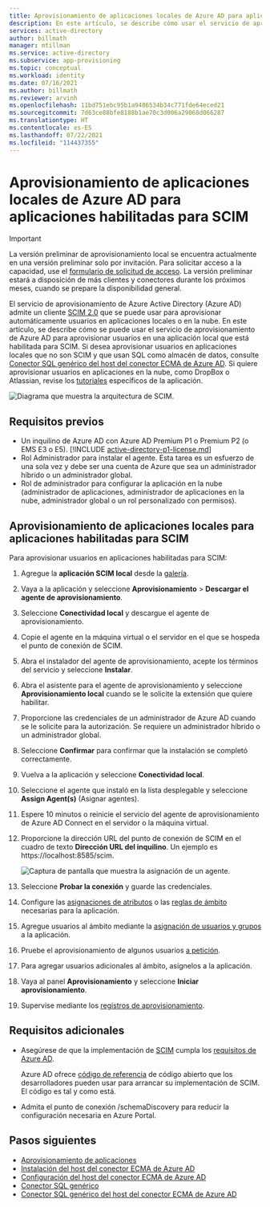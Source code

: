```yaml
---
title: Aprovisionamiento de aplicaciones locales de Azure AD para aplicaciones habilitadas para SCIM
description: En este artículo, se describe cómo usar el servicio de aprovisionamiento de Azure AD para aprovisionar usuarios en una aplicación local que está habilitada para SCIM.
services: active-directory
author: billmath
manager: mtillman
ms.service: active-directory
ms.subservice: app-provisioning
ms.topic: conceptual
ms.workload: identity
ms.date: 07/16/2021
ms.author: billmath
ms.reviewer: arvinh
ms.openlocfilehash: 11bd751ebc95b1a9486534b34c771fde64eced21
ms.sourcegitcommit: 7d63ce88bfe8188b1ae70c3d006a29068d066287
ms.translationtype: HT
ms.contentlocale: es-ES
ms.lasthandoff: 07/22/2021
ms.locfileid: "114437355"
---
```

# <a name="azure-ad-on-premises-application-provisioning-to-scim-enabled-apps"></a>Aprovisionamiento de aplicaciones locales de Azure AD para aplicaciones habilitadas para SCIM

>[!IMPORTANT]
> La versión preliminar de aprovisionamiento local se encuentra actualmente en una versión preliminar solo por invitación. Para solicitar acceso a la capacidad, use el [formulario de solicitud de acceso](https://aka.ms/onpremprovisioningpublicpreviewaccess). La versión preliminar estará a disposición de más clientes y conectores durante los próximos meses, cuando se prepare la disponibilidad general.

El servicio de aprovisionamiento de Azure Active Directory (Azure AD) admite un cliente [SCIM 2.0](https://techcommunity.microsoft.com/t5/identity-standards-blog/provisioning-with-scim-getting-started/ba-p/880010) que se puede usar para aprovisionar automáticamente usuarios en aplicaciones locales o en la nube. En este artículo, se describe cómo se puede usar el servicio de aprovisionamiento de Azure AD para aprovisionar usuarios en una aplicación local que está habilitada para SCIM. Si desea aprovisionar usuarios en aplicaciones locales que no son SCIM y que usan SQL como almacén de datos, consulte [Conector SQL genérico del host del conector ECMA de Azure AD](tutorial-ecma-sql-connector.md). Si quiere aprovisionar usuarios en aplicaciones en la nube, como DropBox o Atlassian, revise los [tutoriales](../../active-directory/saas-apps/tutorial-list.md) específicos de la aplicación.

![Diagrama que muestra la arquitectura de SCIM.](./media/on-premises-scim-provisioning/scim-4.png)

## <a name="prerequisites"></a>Requisitos previos
- Un inquilino de Azure AD con Azure AD Premium P1 o Premium P2 (o EMS E3 o E5). [!INCLUDE [active-directory-p1-license.md](../../../includes/active-directory-p1-license.md)]
- Rol Administrador para instalar el agente. Esta tarea es un esfuerzo de una sola vez y debe ser una cuenta de Azure que sea un administrador híbrido o un administrador global. 
- Rol de administrador para configurar la aplicación en la nube (administrador de aplicaciones, administrador de aplicaciones en la nube, administrador global o un rol personalizado con permisos).

## <a name="on-premises-app-provisioning-to-scim-enabled-apps"></a>Aprovisionamiento de aplicaciones locales para aplicaciones habilitadas para SCIM
Para aprovisionar usuarios en aplicaciones habilitadas para SCIM:

 1. Agregue la **aplicación SCIM local** desde la [galería](../../active-directory/manage-apps/add-application-portal.md).
 1. Vaya a la aplicación y seleccione **Aprovisionamiento** > **Descargar el agente de aprovisionamiento**.
 1. Seleccione **Conectividad local** y descargue el agente de aprovisionamiento.
 1. Copie el agente en la máquina virtual o el servidor en el que se hospeda el punto de conexión de SCIM.
 1. Abra el instalador del agente de aprovisionamiento, acepte los términos del servicio y seleccione **Instalar**.
 1. Abra el asistente para el agente de aprovisionamiento y seleccione **Aprovisionamiento local** cuando se le solicite la extensión que quiere habilitar.
 1. Proporcione las credenciales de un administrador de Azure AD cuando se le solicite para la autorización. Se requiere un administrador híbrido o un administrador global.
 1. Seleccione **Confirmar** para confirmar que la instalación se completó correctamente.
 1. Vuelva a la aplicación y seleccione **Conectividad local**.
 1. Seleccione el agente que instaló en la lista desplegable y seleccione **Assign Agent(s)** (Asignar agentes).
 1. Espere 10 minutos o reinicie el servicio del agente de aprovisionamiento de Azure AD Connect en el servidor o la máquina virtual.
 1. Proporcione la dirección URL del punto de conexión de SCIM en el cuadro de texto **Dirección URL del inquilino**. Un ejemplo es https://localhost:8585/scim.
 
     ![Captura de pantalla que muestra la asignación de un agente.](./media/on-premises-scim-provisioning/scim-2.png)
 1. Seleccione **Probar la conexión** y guarde las credenciales.
 1. Configure las [asignaciones de atributos](customize-application-attributes.md) o las [reglas de ámbito](define-conditional-rules-for-provisioning-user-accounts.md) necesarias para la aplicación.
 1. Agregue usuarios al ámbito mediante la [asignación de usuarios y grupos](../../active-directory/manage-apps/add-application-portal-assign-users.md) a la aplicación.
 1. Pruebe el aprovisionamiento de algunos usuarios [a petición](provision-on-demand.md).
 1. Para agregar usuarios adicionales al ámbito, asígnelos a la aplicación.
 1. Vaya al panel **Aprovisionamiento** y seleccione **Iniciar aprovisionamiento**.
 1. Supervise mediante los [registros de aprovisionamiento](../../active-directory/reports-monitoring/concept-provisioning-logs.md).

## <a name="additional-requirements"></a>Requisitos adicionales
* Asegúrese de que la implementación de [SCIM](https://techcommunity.microsoft.com/t5/identity-standards-blog/provisioning-with-scim-getting-started/ba-p/880010) cumpla los [requisitos de Azure AD](use-scim-to-provision-users-and-groups.md).
  
  Azure AD ofrece [código de referencia](https://github.com/AzureAD/SCIMReferenceCode/wiki) de código abierto que los desarrolladores pueden usar para arrancar su implementación de SCIM. El código es tal y como está.
* Admita el punto de conexión /schemaDiscovery para reducir la configuración necesaria en Azure Portal. 

## <a name="next-steps"></a>Pasos siguientes

- [Aprovisionamiento de aplicaciones](user-provisioning.md)
- [Instalación del host del conector ECMA de Azure AD](on-premises-ecma-install.md)
- [Configuración del host del conector ECMA de Azure AD](on-premises-ecma-configure.md)
- [Conector SQL genérico](on-premises-sql-connector-configure.md)
- [Conector SQL genérico del host del conector ECMA de Azure AD](tutorial-ecma-sql-connector.md)
